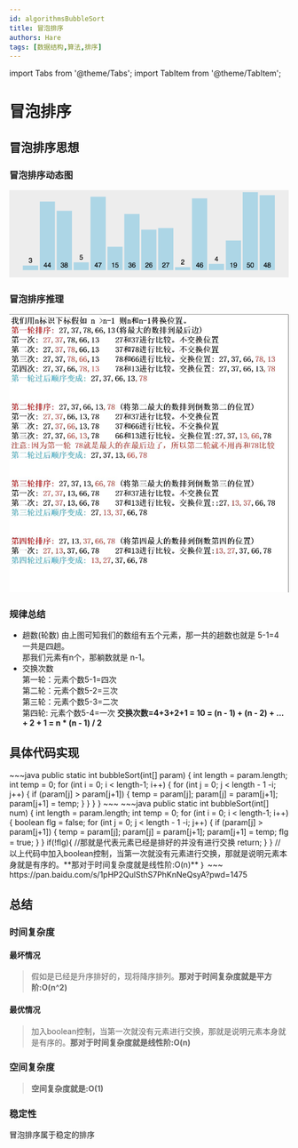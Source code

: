 ```yaml
---
id: algorithmsBubbleSort
title: 冒泡排序
authors: Hare
tags: [数据结构,算法,排序]
---
```


import Tabs from '@theme/Tabs';
import TabItem from '@theme/TabItem';

# 冒泡排序

## 冒泡排序思想


### 冒泡排序动态图
![冒泡排序动态图](../../../../static/img/dataStructures/十大排序/冒泡排序.gif)

### 冒泡排序推理
![冒泡排序推理图](../../../../static/img/dataStructures/十大排序/冒泡排序.jpg)

### 规律总结
* 趟数(轮数)
  由上图可知我们的数组有五个元素，那一共的趟数也就是 5-1=4 一共是四趟。<br/>
  那我们元素有n个，那躺数就是 n-1。
* 交换次数<br/>
  第一轮：元素个数5-1=四次<br/>
  第二轮：元素个数5-2=三次<br/>
  第三轮：元素个数5-3=二次<br/>
  第四轮: 元素个数5-4=一次
**交换次数=4+3+2+1 = 10 = (n - 1) + (n - 2) + ... + 2 + 1 = n * (n - 1) / 2**<br/>

## 具体代码实现

<Tabs>
  <TabItem value="Java" label="Java" default>
    ~~~java
        public static int bubbleSort(int[] param) {
        int length = param.length;
        int temp = 0;
        for (int i = 0; i < length-1; i++) {
            for (int j = 0; j < length - 1 -i; j++) {
                if (param[j] > param[j+1]) {
                    temp = param[j];
                    param[j] = param[j+1];
                    param[j+1] = temp;
                }
            }
        }
    }
    ~~~
  </TabItem>

  <TabItem value="Java最优" label="Java最优情况">
    ~~~java
    public static int bubbleSort(int[] num) {
        int length = param.length;
        int temp = 0;
        for (int i = 0; i < length-1; i++) {
            boolean flg = false;
            for (int j = 0; j < length - 1 -i; j++) {
                if (param[j] > param[j+1]) {
                    temp = param[j];
                    param[j] = param[j+1];
                    param[j+1] = temp;
                    flg = true;
                }
            }
            if(!flg){
              //那就是代表元素已经是排好的并没有进行交换
              return;
            }
        }
  // 以上代码中加入boolean控制，当第一次就没有元素进行交换，那就是说明元素本身就是有序的。**那对于时间复杂度就是线性阶:O(n)**
｝
    ~~~
  </TabItem>


  <TabItem value="Python" label="Python">
   https://pan.baidu.com/s/1pHP2QulSthS7PhKnNeQsyA?pwd=1475
  </TabItem>
</Tabs>

## 总结

### 时间复杂度

#### 最坏情况
> 假如是已经是升序排好的，现将降序排列。**那对于时间复杂度就是平方阶:O(n^2)**<br/>
#### 最优情况
> 加入boolean控制，当第一次就没有元素进行交换，那就是说明元素本身就是有序的。**那对于时间复杂度就是线性阶:O(n)**

### 空间复杂度
> **空间复杂度就是:O(1)**

### 稳定性
冒泡排序属于稳定的排序
